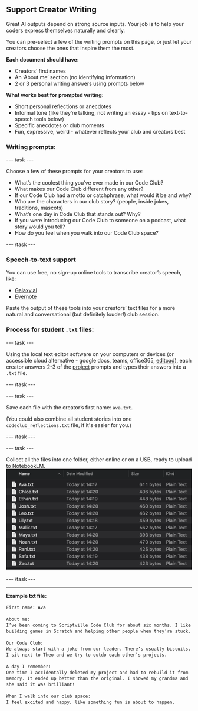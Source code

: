 ## Support Creator Writing
Great AI outputs depend on strong source inputs. Your job is to help your coders express themselves naturally and clearly.

You can pre-select a few of the writing prompts on this page, or just let your creators choose the ones that inspire them the most.

**Each document should have:**
* Creators’ first names  
* An ‘About me’ section (no identifying information)  
* 2 or 3 personal writing answers using prompts below

**What works best for prompted writing:**
* Short personal reflections or anecdotes
* Informal tone (like they’re talking, not writing an essay - tips on text-to-speech tools below)  
* Specific anecdotes or club moments  
* Fun, expressive, weird - whatever reflects your club and creators best


### Writing prompts:

--- task ---

Choose a few of these prompts for your creators to use:

- What’s the coolest thing you’ve ever made in our Code Club?  
- What makes our Code Club different from any other?  
- If our Code Club had a motto or catchphrase, what would it be and why?  
- Who are the characters in our club story? (people, inside jokes, traditions, mascots)  
- What’s one day in Code Club that stands out? Why?  
- If you were introducing our Code Club to someone on a podcast, what story would you tell?  
- How do you feel when you walk into our Code Club space?

--- /task ---

### Speech-to-text support

You can use free, no sign-up online tools to transcribe creator’s speech, like:

* [Galaxy.ai](https://galaxy.ai/ai-transcription)  
* [Evernote](https://evernote.com/ai-transcribe)

Paste the output of these tools into your creators’ text files for a more natural and conversational (but definitely louder!) club session.

### Process for student `.txt` files:

--- task ---

Using the local text editor software on your computers or devices (or accessible cloud alternative - google docs, teams, office365, [editpad](https://www.editpad.org/)), each creator answers 2-3 of the [project](http://rpf.io/ccpodcast) prompts and types their answers into a `.txt` file.  

--- /task ---

--- task ---

Save each file with the creator’s first name: `ava.txt`. 

(You could also combine all student stories into one `codeclub_reflections.txt` file, if it's easier for you.)

--- /task ---

--- task ---

Collect all the files into one folder, either online or on a USB, ready to upload to NotebookLM.
![](images/files.png)

--- /task ---


---

**Example txt file:**

```
First name: Ava

About me:  
I’ve been coming to Scriptville Code Club for about six months. I like 
building games in Scratch and helping other people when they’re stuck.

Our Code Club:  
We always start with a joke from our leader. There’s usually biscuits. 
I sit next to Theo and we try to outdo each other’s projects.

A day I remember:  
One time I accidentally deleted my project and had to rebuild it from 
memory. It ended up better than the original. I showed my grandma and 
she said it was brilliant!

When I walk into our club space: 
I feel excited and happy, like something fun is about to happen.
```
